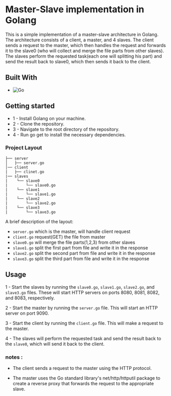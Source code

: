 # Master-Slave implementation in Golang

This is a simple implementation of a master-slave architecture in Golang. The architecture consists of a client, a master, and 4 slaves. The client sends a request to the master, which then handles the request and forwards it to the slave0 (who will collect and merge the file parts from other slaves). The slaves perform the requested task(each one will splitting his part) and send the result back to slave0, which then sends it back to the client. 
## Built With

* ![Go](https://img.shields.io/badge/Go-Golang%20v1.20-blue?style=for-the-badge&logo=appveyor)

## Getting started

* 1 - Install Golang on your machine.
* 2 - Clone the repository.
* 3 - Navigate to the root directory of the repository.
* 4 - Run go get to install the necessary dependencies.

### Project Layout 

```tree
├── server
│   ├── server.go
│── client
|   ├── clinet.go
|── slaves
|    └── slave0
|        └── slave0.go
|    └── slave1
|        └── slave1.go
|    └── slave2
|        └── slave2.go
|    └── slave3
|        └── slave3.go
```
A brief description of the layout:
* `server.go` which is the master, will handle client request
* `client.go` request(GET) the file from master
* `slave0.go` will merge the file parts(1,2,3) from other slaves
* `slave1.go` split the first part from file and write it in the  response
* `slave2.go` split the second part from file and write it in the  response
* `slave3.go` split the third part from file and write it in the  response

## Usage
1 - Start the slaves by running the `slave0.go`, `slave1.go`, `slave2.go`, and `slave3.go` files. These will start HTTP servers on ports 8080, 8081, 8082, and 8083, respectively. 

2 - Start the master by running the `server.go` file. This will start an HTTP server on port 9090.

3 - Start the client by running the `client.go` file. This will make a request to the master.

4 - The slaves will perform the requested task and send the result back to the `slave0`, which will send it back to the client.

### notes :

* The client sends a request to the master using the HTTP protocol.

* The master uses the Go standard library's net/http/httputil package to create a reverse proxy that forwards the request to the appropriate slave.
